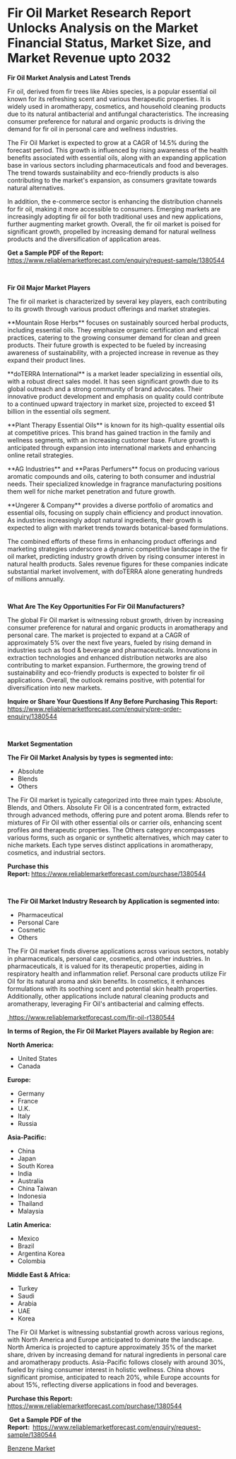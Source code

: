 <p><h1>Fir Oil Market Research Report Unlocks Analysis on the Market Financial Status, Market Size, and Market Revenue upto 2032</h1></p><p><strong>Fir Oil Market Analysis and Latest Trends</strong></p>
<p><p>Fir oil, derived from fir trees like Abies species, is a popular essential oil known for its refreshing scent and various therapeutic properties. It is widely used in aromatherapy, cosmetics, and household cleaning products due to its natural antibacterial and antifungal characteristics. The increasing consumer preference for natural and organic products is driving the demand for fir oil in personal care and wellness industries.</p><p>The Fir Oil Market is expected to grow at a CAGR of 14.5% during the forecast period. This growth is influenced by rising awareness of the health benefits associated with essential oils, along with an expanding application base in various sectors including pharmaceuticals and food and beverages. The trend towards sustainability and eco-friendly products is also contributing to the market's expansion, as consumers gravitate towards natural alternatives.</p><p>In addition, the e-commerce sector is enhancing the distribution channels for fir oil, making it more accessible to consumers. Emerging markets are increasingly adopting fir oil for both traditional uses and new applications, further augmenting market growth. Overall, the fir oil market is poised for significant growth, propelled by increasing demand for natural wellness products and the diversification of application areas.</p></p>
<p><strong>Get a Sample PDF of the Report:&nbsp;</strong> <a href="https://www.reliablemarketforecast.com/enquiry/request-sample/1380544?utm_campaign=3178&utm_medium=2&utm_source=Github&utm_content=ia&utm_term=02042025&utm_id=fir-oil">https://www.reliablemarketforecast.com/enquiry/request-sample/1380544</a></p>
<p>&nbsp;</p>
<p><strong>Fir Oil Major Market Players</strong></p>
<p><p>The fir oil market is characterized by several key players, each contributing to its growth through various product offerings and market strategies. </p><p>**Mountain Rose Herbs** focuses on sustainably sourced herbal products, including essential oils. They emphasize organic certification and ethical practices, catering to the growing consumer demand for clean and green products. Their future growth is expected to be fueled by increasing awareness of sustainability, with a projected increase in revenue as they expand their product lines.</p><p>**doTERRA International** is a market leader specializing in essential oils, with a robust direct sales model. It has seen significant growth due to its global outreach and a strong community of brand advocates. Their innovative product development and emphasis on quality could contribute to a continued upward trajectory in market size, projected to exceed $1 billion in the essential oils segment.</p><p>**Plant Therapy Essential Oils** is known for its high-quality essential oils at competitive prices. This brand has gained traction in the family and wellness segments, with an increasing customer base. Future growth is anticipated through expansion into international markets and enhancing online retail strategies.</p><p>**AG Industries** and **Paras Perfumers** focus on producing various aromatic compounds and oils, catering to both consumer and industrial needs. Their specialized knowledge in fragrance manufacturing positions them well for niche market penetration and future growth.</p><p>**Ungerer & Company** provides a diverse portfolio of aromatics and essential oils, focusing on supply chain efficiency and product innovation. As industries increasingly adopt natural ingredients, their growth is expected to align with market trends towards botanical-based formulations.</p><p>The combined efforts of these firms in enhancing product offerings and marketing strategies underscore a dynamic competitive landscape in the fir oil market, predicting industry growth driven by rising consumer interest in natural health products. Sales revenue figures for these companies indicate substantial market involvement, with doTERRA alone generating hundreds of millions annually.</p></p>
<p>&nbsp;</p>
<p><strong>What Are The Key Opportunities For Fir Oil Manufacturers?</strong></p>
<p><p>The global Fir Oil market is witnessing robust growth, driven by increasing consumer preference for natural and organic products in aromatherapy and personal care. The market is projected to expand at a CAGR of approximately 5% over the next five years, fueled by rising demand in industries such as food & beverage and pharmaceuticals. Innovations in extraction technologies and enhanced distribution networks are also contributing to market expansion. Furthermore, the growing trend of sustainability and eco-friendly products is expected to bolster fir oil applications. Overall, the outlook remains positive, with potential for diversification into new markets.</p></p>
<p><strong>Inquire or Share Your Questions If Any Before Purchasing This Report:</strong> <a href="https://www.reliablemarketforecast.com/enquiry/pre-order-enquiry/1380544?utm_campaign=3178&utm_medium=2&utm_source=Github&utm_content=ia&utm_term=02042025&utm_id=fir-oil">https://www.reliablemarketforecast.com/enquiry/pre-order-enquiry/1380544</a></p>
<p>&nbsp;</p>
<p><strong>Market Segmentation</strong></p>
<p><strong>The Fir Oil Market Analysis by types is segmented into:</strong></p>
<p><ul><li>Absolute</li><li>Blends</li><li>Others</li></ul></p>
<p><p>The Fir Oil market is typically categorized into three main types: Absolute, Blends, and Others. Absolute Fir Oil is a concentrated form, extracted through advanced methods, offering pure and potent aroma. Blends refer to mixtures of Fir Oil with other essential oils or carrier oils, enhancing scent profiles and therapeutic properties. The Others category encompasses various forms, such as organic or synthetic alternatives, which may cater to niche markets. Each type serves distinct applications in aromatherapy, cosmetics, and industrial sectors.</p></p>
<p><strong>Purchase this Report:&nbsp;</strong><a href="https://www.reliablemarketforecast.com/purchase/1380544?utm_campaign=3178&utm_medium=2&utm_source=Github&utm_content=ia&utm_term=02042025&utm_id=fir-oil">https://www.reliablemarketforecast.com/purchase/1380544</a></p>
<p>&nbsp;</p>
<p><strong>The Fir Oil Market Industry Research by Application is segmented into:</strong></p>
<p><ul><li>Pharmaceutical</li><li>Personal Care</li><li>Cosmetic</li><li>Others</li></ul></p>
<p><p>The Fir Oil market finds diverse applications across various sectors, notably in pharmaceuticals, personal care, cosmetics, and other industries. In pharmaceuticals, it is valued for its therapeutic properties, aiding in respiratory health and inflammation relief. Personal care products utilize Fir Oil for its natural aroma and skin benefits. In cosmetics, it enhances formulations with its soothing scent and potential skin health properties. Additionally, other applications include natural cleaning products and aromatherapy, leveraging Fir Oil's antibacterial and calming effects.</p></p>
<p><a href="https://www.reliablemarketforecast.com/fir-oil-r1380544?utm_campaign=3178&utm_medium=2&utm_source=Github&utm_content=ia&utm_term=02042025&utm_id=fir-oil">&nbsp;https://www.reliablemarketforecast.com/fir-oil-r1380544</a></p>
<p><strong>In terms of Region, the Fir Oil Market Players available by Region are:</strong></p>
<p>
    <p> <strong> North America: </strong>
        <ul>
            <li>United States</li>
            <li>Canada</li>
        </ul>
        </p> 
    <p> <strong> Europe: </strong>
        <ul>
            <li>Germany</li>
            <li>France</li>
            <li>U.K.</li>
            <li>Italy</li>
            <li>Russia</li>
        </ul>
        </p> 
    <p> <strong> Asia-Pacific: </strong>
        <ul>
            <li>China</li>
            <li>Japan</li>
            <li>South Korea</li>
            <li>India</li>
            <li>Australia</li>
            <li>China Taiwan</li>
            <li>Indonesia</li>
            <li>Thailand</li>
            <li>Malaysia</li>
        </ul>
        </p> 
    <p> <strong> Latin America: </strong>
        <ul>
            <li>Mexico</li>
            <li>Brazil</li>
            <li>Argentina Korea</li>
            <li>Colombia</li>
        </ul>
        </p> 
    <p> <strong> Middle East & Africa: </strong>
        <ul>
            <li>Turkey</li>
            <li>Saudi</li>
            <li>Arabia</li>
            <li>UAE</li>
            <li>Korea</li>
        </ul>
    </p>
    </p>
<p><p>The Fir Oil Market is witnessing substantial growth across various regions, with North America and Europe anticipated to dominate the landscape. North America is projected to capture approximately 35% of the market share, driven by increasing demand for natural ingredients in personal care and aromatherapy products. Asia-Pacific follows closely with around 30%, fueled by rising consumer interest in holistic wellness. China shows significant promise, anticipated to reach 20%, while Europe accounts for about 15%, reflecting diverse applications in food and beverages.</p></p>
<p><strong>Purchase this Report: </strong><a href="https://www.reliablemarketforecast.com/purchase/1380544?utm_campaign=3178&utm_medium=2&utm_source=Github&utm_content=ia&utm_term=02042025&utm_id=fir-oil">https://www.reliablemarketforecast.com/purchase/1380544</a></p>
<p>&nbsp;<strong>Get a Sample PDF of the Report:&nbsp;&nbsp;</strong><a href="https://www.reliablemarketforecast.com/enquiry/request-sample/1380544?utm_campaign=3178&utm_medium=2&utm_source=Github&utm_content=ia&utm_term=02042025&utm_id=fir-oil">https://www.reliablemarketforecast.com/enquiry/request-sample/1380544</a></p>
<p><strong></strong></p>
<p><p><a href="https://github.com/vigoseiler/Market-Research-Report-List-1/blob/main/benzene-market.md?utm_campaign=3178&utm_medium=2&utm_source=Github&utm_content=ia&utm_term=02042025&utm_id=fir-oil">Benzene Market</a></p></p>